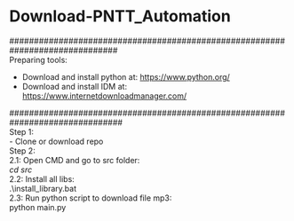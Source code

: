 # Download-PNTT_Automation
##############################################################################<br />
Preparing tools:<br />
* Download and install python at: https://www.python.org/<br />
* Download and install IDM at: https://www.internetdownloadmanager.com/<br />

###############################################################################<br />
Step 1:<br />
    - Clone or download repo<br />
Step 2:<br />
    2.1: Open CMD and go to src folder:<br />
       *cd src<br />*
    2.2: Install all libs:<br />
        .\install_library.bat<br />
    2.3: Run python script to download file mp3:<br />
        python main.py<br />
